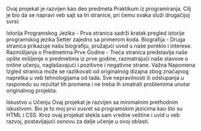 Ovaj projekat je razvijen kao deo predmeta Praktikum iz programiranja. Cilj je bio da se napravi veb sajt sa tri stranice, pri čemu svaka služi drugačijoj svrsi:

Istorija Programskog Jezika - Prva stranica sadrži kratak pregled istorije programskog jezika Setter zajedno sa primerom koda.
Biografija - Druga stranica prikazuje našu biografiju, pružajući uvod u naše poreklo i interese.
Razmišljanja o Predmetima Prve Godine - Treća stranica predstavlja naše opšte mišljenje o predmetima iz prve godine, razmatrajući naše stavove o online učenju, naglašavajući i pozitivne i negativne strane.
Važna Napomena
Izgled stranica može se razlikovati od originalnog dizajna zbog značajnog napretka u veb tehnologijama od tada. Sve nepravilnosti ili odstupanja u rasporedu su rezultat tih promena i ne treba ih smatrati problemima unutar originalnog projekta.

Iskustvo u Učenju
Ovaj projekat je razvijen sa minimalnim prethodnim iskustvom. Bio je to moj prvi susret sa programskim jezicima kao što su HTML i CSS. Kroz ovaj projekat stekla sam vredne veštine i uvid u veb razvoj, postavljajući osnovu za dalјe učenje u ovoj oblasti.
